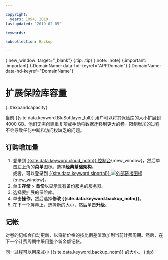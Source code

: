 ```yaml
---

copyright:
  years: 1994, 2019
lastupdated: "2019-02-05"

keywords:

subcollection: Backup

---
```

{:new_window: target="_blank"}
{:tip: .tip}
{:note: .note}
{:important: .important}
{:DomainName: data-hd-keyref="APPDomain"}
{:DomainName: data-hd-keyref="DomainName"}


# 扩展保险库容量
{: #expandcapacity}

当前 {{site.data.keyword.BluSoftlayer_full}} 用户可以将其保险库的大小扩展到 4000 GB。他们无需创建重复项或手动将数据迁移到更大的卷。限制增加的过程不会导致任何中断和访问权缺乏的问题。

## 订购增加量

1. 登录到 [{{site.data.keyword.cloud_notm}} 控制台](https://{DomainName}/){:new_window}，然后单击左上角的**菜单**图标。选择**经典基础架构**。<br/>
   或者，可以登录到 [{{site.data.keyword.slportal}} ![外部链接图标](../../icons/launch-glyph.svg "外部链接图标")](https://control.softlayer.com/){:new_window}。
2. 单击**存储** > **备份**以显示具有备份服务的服务器。
3. 选择要扩展的保险库。
4. 单击**操作**，然后选择**修改 {{site.data.keyword.backup_notm}}**。
5. 在下一个屏幕上，选择新的大小，然后单击**升级**。

## 记帐

对卷的记帐会自动更新，以将新价格的按比例差值添加到当前计费周期。然后，在下一个计费周期中采用整个新金额记帐。

同一过程可以用来减小 {{site.data.keyword.backup_notm}} 的大小。
{:tip}
